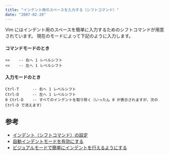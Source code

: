 ```yaml
---
title: "インデント用のスペースを入力する（シフトコマンド）"
date: "2007-02-20"
---
```


Vim にはインデント用のスペースを簡単に入力するためのシフトコマンドが用意されています。
現在のモードによって下記のように入力します。


#### コマンドモードのとき

~~~
>>    -- 右へ 1 レベルシフト
<<    -- 左へ 1 レベルシフト
~~~

#### 入力モードのとき

~~~
Ctrl-T      -- 右へ 1 レベルシフト
Ctrl-D      -- 左へ 1 レベルシフト
0 Ctrl-D    -- すべてのインデントを取り除く（いったん 0 が表示されますが、次の Ctrl-D で消えます）
~~~

参考
----
* [インデント（シフトコマンド）の設定](../settings/indent.html)
* [自動インデントモードを有効にする](../settings/auto-indent.html)
* [ビジュアルモードで簡単にインデントを行えるようにする](../settings/visual-indent.html)

